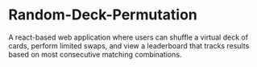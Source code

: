 # Random-Deck-Permutation
A react-based web application where users can shuffle a virtual deck of cards, perform limited swaps, and view a leaderboard that tracks results based on most consecutive matching combinations.
